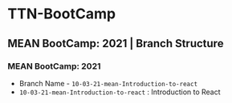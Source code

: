 # TTN-BootCamp

## MEAN BootCamp: 2021 | Branch Structure

### MEAN BootCamp: 2021 
- Branch Name - `10-03-21-mean-Introduction-to-react`
- `10-03-21-mean-Introduction-to-react` : Introduction to React
